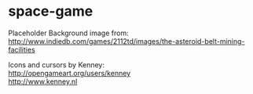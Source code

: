 # space-game

Placeholder Background image from:<br>
http://www.indiedb.com/games/2112td/images/the-asteroid-belt-mining-facilities

Icons and cursors by Kenney:<br>
http://opengameart.org/users/kenney<br>
http://www.kenney.nl

